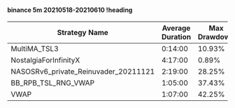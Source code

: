 #### binance 5m 20210518-20210610 !heading
| Strategy Name                        | Average Duration | Max Drawdown | Profit Mean | Profit Sum | Profit Total | Trade Count | Win Rate |
| ------------------------------------ | ---------------- | ------------ | ----------- | ---------- | ------------ | ----------- | -------- |
| MultiMA_TSL3                         | 0:14:00          | 10.93%       | 64.56%      | 32991.00%  | 8842.00%     | 511         | 68.30%   |
| NostalgiaForInfinityX                | 4:17:00          | 0.89%        | 273.32%     | 42637.00%  | 8100.00%     | 156         | 99.36%   |
| NASOSRv6_private_Reinuvader_20211121 | 2:19:00          | 28.25%       | 49.48%      | 16129.00%  | 2201.00%     | 326         | 84.66%   |
| BB_RPB_TSL_RNG_VWAP                  | 1:05:00          | 37.43%       | -0.52%      | -179.00%   | -680.00%     | 345         | 74.20%   |
| VWAP                                 | 1:07:00          | 42.25%       | -32.25%     | -11063.00% | -2492.00%    | 343         | 64.14%   |